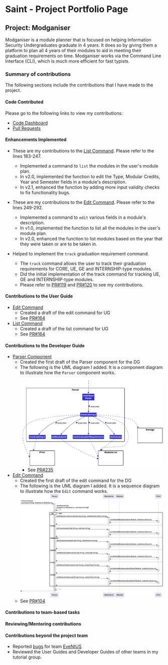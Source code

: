 # Saint - Project Portfolio Page

## Project: Modganiser

Modganiser is a module planner that is focused on helping Information Security Undergraduates graduate in 4 years. 
It does so by giving them a platform to plan all 4 years of their modules to aid in meeting their graduation 
requirements on time. Modganiser works via the Command Line Interface (CLI), which is much more efficient for fast 
typists. 

### Summary of contributions

The following sections include the contributions that I have made to the project.

#### Code Contributed
Please go to the following links to view my contributions:
* [Code Dashboard](https://nus-cs2113-ay2223s2.github.io/tp-dashboard/?search=saintzaw&sort=groupTitle&sortWithin=title&timeframe=commit&mergegroup=&groupSelect=groupByRepos&breakdown=true&checkedFileTypes=docs~functional-code~test-code~other&since=2023-02-17)
* [Pull Requests](https://github.com/AY2223S2-CS2113T-T09-4/tp/pulls?q=is%3Apr+author%3Asaintzaw)

#### Enhancements Implemented
* These are my contributions to the [List Command](https://github.com/AY2223S2-CS2113T-T09-4/tp/blob/master/src/main/java/seedu/main/ModuleList.java). Please refer to the lines 183-247.
    * Implemented a command to `list` the modules in the user's module plan.
    * In v2.0, implemented the function to edit the Type, Modular Credits, Year and Semester fields in a module's description.
    * In v2.1, enhanced the function by adding more input validity checks to fix functionality bugs.

* These are my contributions to the [Edit Command](https://github.com/AY2223S2-CS2113T-T09-4/tp/blob/master/src/main/java/seedu/main/ModuleList.java). Please refer to the lines 249-292.
    * Implemented a command to `edit` various fields in a module's description.
    * In v1.0, implemented the function to list all the modules in the user's module plan.
    * In v2.0, enhanced the function to list modules based on the year that they were taken or are to be taken in.

* Helped to implement the `track` graduation requirement command.
    * The `track` command allows the user to track their graduation requirements for CORE, UE, GE and INTERNSHIP-type modules.
    * Did the initial implementation of the track command for tracking UE, GE and INTERNSHIP-type modules. 
    * Please refer to [PR#119](https://github.com/AY2223S2-CS2113T-T09-4/tp/pull/119) and [PR#120](https://github.com/AY2223S2-CS2113T-T09-4/tp/pull/120) to see my contributions.

<div style="page-break-after: always;"></div>

#### Contributions to the User Guide
* [Edit Command](https://github.com/AY2223S2-CS2113T-T09-4/tp/blob/master/docs/UserGuide.md#523-editing-module-details-edit)
    * Created a draft of the edit command for UG
    * See [PR#164](https://github.com/AY2223S2-CS2113T-T09-4/tp/pull/164)
* [List Command](https://github.com/AY2223S2-CS2113T-T09-4/tp/blob/master/docs/UserGuide.md#531-viewing-module-plan-list)
    * Created a draft of the list command for UG
    * See [PR#164](https://github.com/AY2223S2-CS2113T-T09-4/tp/pull/164)

#### Contributions to the Developer Guide
* [Parser Component](https://github.com/AY2223S2-CS2113T-T09-4/tp/blob/master/docs/DeveloperGuide.md#2-parser-component)
    * Created the first draft of the Parser component for the DG
    * The following is the UML diagram I added. It is a component diagram to illustrate how the `Parser` component works.
      ![Parser Diagram](ppp_diagrams/Parser.png)
      * See [PR#235](https://github.com/AY2223S2-CS2113T-T09-4/tp/pull/235)
* [Edit Command](https://github.com/AY2223S2-CS2113T-T09-4/tp/blob/master/docs/DeveloperGuide.md#34-find-modules)
    * Created the first draft of the edit command for the DG
    * The following is the UML diagram I added. It is a sequence diagram to illustrate how the `Edit` command works.
      ![EditCommand Diagram](ppp_diagrams/EditCommand.png)
    * See [PR#104](https://github.com/AY2223S2-CS2113T-T09-4/tp/pull/104)

#### Contributions to team-based tasks

#### Reviewing/Mentoring contributions

#### Contributions beyond the project team
* Reported [bugs](https://github.com/saintzaw/ped/issues) for team [EveNtUS](https://github.com/AY2223S2-CS2113-W12-2/tp)
* Reviewed the User Guides and Developer Guides of other teams in my tutorial group.
